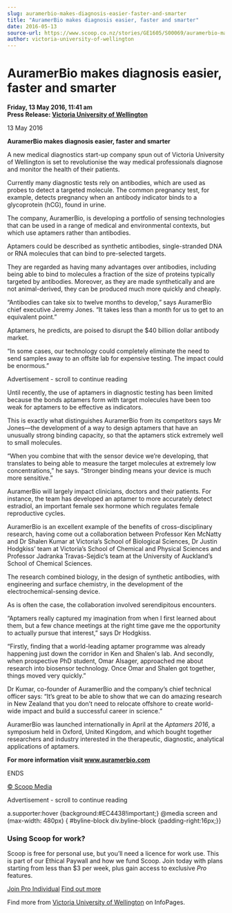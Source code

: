 ```yaml
---
slug: auramerbio-makes-diagnosis-easier-faster-and-smarter
title: "AuramerBio makes diagnosis easier, faster and smarter"
date: 2016-05-13
source-url: https://www.scoop.co.nz/stories/GE1605/S00069/auramerbio-makes-diagnosis-easier-faster-and-smarter.htm
author: victoria-university-of-wellington
---
```

AuramerBio makes diagnosis easier, faster and smarter
=====================================================

**Friday, 13 May 2016, 11:41 am**  
**Press Release: [Victoria University of Wellington](https://info.scoop.co.nz/Victoria_University_of_Wellington)**

13 May 2016

**AuramerBio makes diagnosis easier, faster and smarter**

A new medical diagnostics start-up company spun out of Victoria University of Wellington is set to revolutionise the way medical professionals diagnose and monitor the health of their patients.

Currently many diagnostic tests rely on antibodies, which are used as probes to detect a targeted molecule. The common pregnancy test, for example, detects pregnancy when an antibody indicator binds to a glycoprotein (hCG), found in urine.

The company, AuramerBio, is developing a portfolio of sensing technologies that can be used in a range of medical and environmental contexts, but which use aptamers rather than antibodies.

Aptamers could be described as synthetic antibodies, single-stranded DNA or RNA molecules that can bind to pre-selected targets.

They are regarded as having many advantages over antibodies, including being able to bind to molecules a fraction of the size of proteins typically targeted by antibodies. Moreover, as they are made synthetically and are not animal-derived, they can be produced much more quickly and cheaply.

“Antibodies can take six to twelve months to develop,” says AuramerBio chief executive Jeremy Jones. “It takes less than a month for us to get to an equivalent point.”

Aptamers, he predicts, are poised to disrupt the $40 billion dollar antibody market.

“In some cases, our technology could completely eliminate the need to send samples away to an offsite lab for expensive testing. The impact could be enormous.”

Advertisement - scroll to continue reading





Until recently, the use of aptamers in diagnostic testing has been limited because the bonds aptamers form with target molecules have been too weak for aptamers to be effective as indicators.

This is exactly what distinguishes AuramerBio from its competitors says Mr Jones—the development of a way to design aptamers that have an unusually strong binding capacity, so that the aptamers stick extremely well to small molecules.

“When you combine that with the sensor device we’re developing, that translates to being able to measure the target molecules at extremely low concentrations,” he says. “Stronger binding means your device is much more sensitive.”

AuramerBio will largely impact clinicians, doctors and their patients. For instance, the team has developed an aptamer to more accurately detect estradiol, an important female sex hormone which regulates female reproductive cycles.

AuramerBio is an excellent example of the benefits of cross-disciplinary research, having come out a collaboration between Professor Ken McNatty and Dr Shalen Kumar at Victoria’s School of Biological Sciences, Dr Justin Hodgkiss’ team at Victoria’s School of Chemical and Physical Sciences and Professor Jadranka Travas-Sejdic’s team at the University of Auckland’s School of Chemical Sciences.

The research combined biology, in the design of synthetic antibodies, with engineering and surface chemistry, in the development of the electrochemical-sensing device.

As is often the case, the collaboration involved serendipitous encounters.

“Aptamers really captured my imagination from when I first learned about them, but a few chance meetings at the right time gave me the opportunity to actually pursue that interest,” says Dr Hodgkiss.

“Firstly, finding that a world-leading aptamer programme was already happening just down the corridor in Ken and Shalen's lab. And secondly, when prospective PhD student, Omar Alsager, approached me about research into biosensor technology. Once Omar and Shalen got together, things moved very quickly.”

Dr Kumar, co-founder of AuramerBio and the company’s chief technical officer says: “It’s great to be able to show that we can do amazing research in New Zealand that you don’t need to relocate offshore to create world-wide impact and build a successful career in science.”

AuramerBio was launched internationally in April at the _Aptamers 2016_, a symposium held in Oxford, United Kingdom, and which bought together researchers and industry interested in the therapeutic, diagnostic, analytical applications of aptamers.

**For more information visit www.auramerbio.com**

ENDS

[© Scoop Media](http://www.scoop.co.nz/about/terms.html)  

Advertisement - scroll to continue reading



a.supporter:hover {background:#EC4438!important;} @media screen and (max-width: 480px) { #byline-block div.byline-block {padding-right:16px;}}

### Using Scoop for work?

Scoop is free for personal use, but you’ll need a licence for work use. This is part of our Ethical Paywall and how we fund Scoop. Join today with plans starting from less than $3 per week, plus gain access to exclusive _Pro_ features.  
  
[Join Pro Individual](https://pro.scoop.co.nz/Individual/?from=ProIn24) [Find out more](https://pro.scoop.co.nz/using-scoop-for-work/?from=ProIn24)

Find more from [Victoria University of Wellington](https://info.scoop.co.nz/Victoria_University_of_Wellington) on InfoPages.